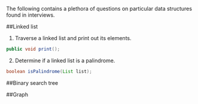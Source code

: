 The following contains a plethora of questions on particular data structures found in interviews.

##Linked list

1. Traverse a linked list and print out its elements.

```java
public void print();
```
2. Determine if a linked list is a palindrome.

```java
boolean isPalindrome(List list);
```

##Binary search tree

##Graph
